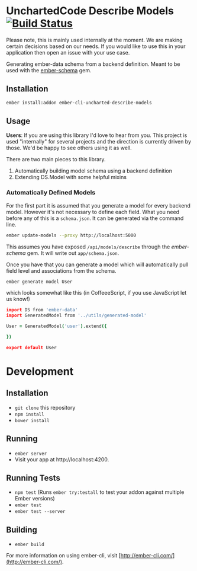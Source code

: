 # UnchartedCode Describe Models [![Build Status][travis-badge]][travis-badge-url]

Please note, this is mainly used internally at the moment. We are making certain decisions based on our needs.
If you would like to use this in your application then open an issue with your use case.

Generating ember-data schema from a backend definition. Meant to be used with the [ember-schema](https://rubygems.org/gems/ember-schema) gem.

## Installation

```bash
ember install:addon ember-cli-uncharted-describe-models
```

## Usage

**Users**: If you are using this library I'd love to hear from you. This project is used "internally" for several projects and the direction is currently driven by those. We'd be happy to see others using it as well.

There are two main pieces to this library.

  1. Automatically building model schema using a backend definition
  2. Extending DS.Model with some helpful mixins


### Automatically Defined Models

For the first part it is assumed that you generate a model for every backend model. However it's not necessary to define each field. What you need before any of this is a `schema.json`. It can be generated via the command line.

```bash
ember update-models --proxy http://localhost:5000
```

This assumes you have exposed `/api/models/describe` through the _ember-schema_ gem. It will write out `app/schema.json`.

Once you have that you can generate a model which will automatically pull field level and associations from the schema.

```bash
ember generate model User
```

which looks somewhat like this (in CoffeeeScript, if you use JavaScript let us know!)

```coffeescript
import DS from 'ember-data'
import GeneratedModel from '../utils/generated-model'

User = GeneratedModel('user').extend({

})

export default User
```

# Development

## Installation

* `git clone` this repository
* `npm install`
* `bower install`

## Running

* `ember server`
* Visit your app at http://localhost:4200.

## Running Tests

* `npm test` (Runs `ember try:testall` to test your addon against multiple Ember versions)
* `ember test`
* `ember test --server`

## Building

* `ember build`

For more information on using ember-cli, visit [http://ember-cli.com/](http://ember-cli.com/).

[travis-badge]: https://travis-ci.org/unchartedcode/describe-models.svg?branch=master
[travis-badge-url]: https://travis-ci.org/unchartedcode/describe-models
